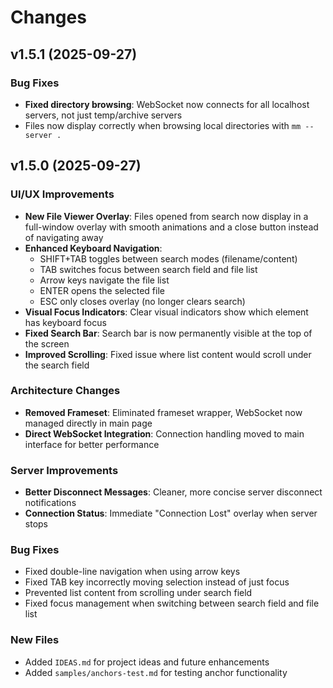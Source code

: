 # Changes

## v1.5.1 (2025-09-27)

### Bug Fixes
- **Fixed directory browsing**: WebSocket now connects for all localhost servers, not just temp/archive servers
- Files now display correctly when browsing local directories with `mm --server .`

## v1.5.0 (2025-09-27)

### UI/UX Improvements
- **New File Viewer Overlay**: Files opened from search now display in a full-window overlay with smooth animations and a close button instead of navigating away
- **Enhanced Keyboard Navigation**:
  - SHIFT+TAB toggles between search modes (filename/content)
  - TAB switches focus between search field and file list
  - Arrow keys navigate the file list
  - ENTER opens the selected file
  - ESC only closes overlay (no longer clears search)
- **Visual Focus Indicators**: Clear visual indicators show which element has keyboard focus
- **Fixed Search Bar**: Search bar is now permanently visible at the top of the screen
- **Improved Scrolling**: Fixed issue where list content would scroll under the search field

### Architecture Changes
- **Removed Frameset**: Eliminated frameset wrapper, WebSocket now managed directly in main page
- **Direct WebSocket Integration**: Connection handling moved to main interface for better performance

### Server Improvements
- **Better Disconnect Messages**: Cleaner, more concise server disconnect notifications
- **Connection Status**: Immediate "Connection Lost" overlay when server stops

### Bug Fixes
- Fixed double-line navigation when using arrow keys
- Fixed TAB key incorrectly moving selection instead of just focus
- Prevented list content from scrolling under search field
- Fixed focus management when switching between search field and file list

### New Files
- Added `IDEAS.md` for project ideas and future enhancements
- Added `samples/anchors-test.md` for testing anchor functionality